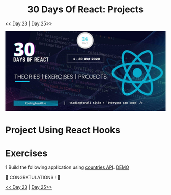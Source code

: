 <div align="center">
  <h1> 30 Days Of React: Projects</h1>

</div>

[<< Day 23](../23_Fetching_Data_Using_Hooks/23_fetching_data_using_hooks.md) | [Day 25>>](../25_Custom_Hooks/25_custom_hooks.md)

![30 Days of React banner](../images/30_days_of_react_banner_day_24.jpg)

# Project Using React Hooks

# Exercises

1 Build the following application using [countries API](https://restcountries.eu/rest/v2/all).
[DEMO](https://www.30daysofreact.com/day-23/countries-data)

🎉 CONGRATULATIONS ! 🎉

[<< Day 23](../23_Fetching_Data_Using_Hooks/23_fetching_data_using_hooks.md) | [Day 25>>](../25_Custom_Hooks/25_custom_hooks.md)
